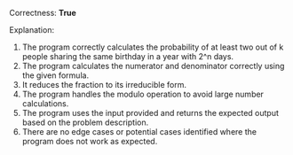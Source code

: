 Correctness: **True**

Explanation: 
1. The program correctly calculates the probability of at least two out of k people sharing the same birthday in a year with 2^n days.
2. The program calculates the numerator and denominator correctly using the given formula.
3. It reduces the fraction to its irreducible form.
4. The program handles the modulo operation to avoid large number calculations.
5. The program uses the input provided and returns the expected output based on the problem description.
6. There are no edge cases or potential cases identified where the program does not work as expected.